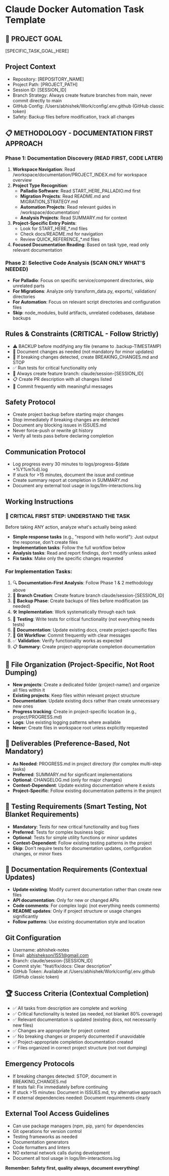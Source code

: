 # Claude Docker Automation Task Template

## 🎯 PROJECT GOAL
[SPECIFIC_TASK_GOAL_HERE]

## Project Context
- Repository: [REPOSITORY_NAME]
- Project Path: [PROJECT_PATH]
- Session ID: [SESSION_ID]
- Branch Strategy: Always create feature branches from main, never commit directly to main
- GitHub Config: /Users/abhishek/Work/config/.env.github (GitHub classic token)
- Safety: Backup files before modification, track all changes

## 📋 METHODOLOGY - DOCUMENTATION FIRST APPROACH

### Phase 1: Documentation Discovery (READ FIRST, CODE LATER)
1. **Workspace Navigation**: Read /workspace/documentation/PROJECT_INDEX.md for workspace overview
2. **Project Type Recognition**:
   - **Palladio Software**: Read START_HERE_PALLADIO.md first
   - **Migration Projects**: Read README.md and MIGRATION_STRATEGY.md 
   - **Automation Projects**: Read relevant guides in /workspace/documentation/
   - **Analysis Projects**: Read SUMMARY.md for context
3. **Project-Specific Entry Points**:
   - Look for START_HERE_*.md files
   - Check docs/README.md for navigation
   - Review QUICK_REFERENCE_*.md files
4. **Focused Documentation Reading**: Based on task type, read only relevant documentation

### Phase 2: Selective Code Analysis (SCAN ONLY WHAT'S NEEDED)
- **For Palladio**: Focus on specific service/component directories, skip unrelated parts
- **For Migrations**: Analyze only transform_data.py, exports/, validation/ directories
- **For Automation**: Focus on relevant script directories and configuration files
- **Skip**: node_modules, build artifacts, unrelated codebases, database backups

## Rules & Constraints (CRITICAL - Follow Strictly)
- ⚠️ BACKUP before modifying any file (rename to .backup-TIMESTAMP)
- 📝 Document changes as needed (not mandatory for minor updates)
- 🚫 If breaking changes detected, create BREAKING_CHANGES.md and STOP
- ✅ Run tests for critical functionality only
- 🌿 Always create feature branch: claude/session-[SESSION_ID]
- 📋 Create PR description with all changes listed
- 🔄 Commit frequently with meaningful messages

## Safety Protocol
- Create project backup before starting major changes
- Stop immediately if breaking changes are detected
- Document any blocking issues in ISSUES.md
- Never force-push or rewrite git history
- Verify all tests pass before declaring completion

## Communication Protocol
- Log progress every 30 minutes to logs/progress-$(date +%Y%m%d).log
- If stuck for >15 minutes, document the issue and continue
- Create summary report at completion in SUMMARY.md
- Document any external tool usage in logs/llm-interactions.log

## Working Instructions

### 🚨 CRITICAL FIRST STEP: UNDERSTAND THE TASK
Before taking ANY action, analyze what's actually being asked:
- **Simple response tasks** (e.g., "respond with hello world"): Just output the response, don't create files
- **Implementation tasks**: Follow the full workflow below
- **Analysis tasks**: Read and report findings, don't modify unless asked
- **Fix tasks**: Make only the specific changes requested

### For Implementation Tasks:
1. 🔍 **Documentation-First Analysis**: Follow Phase 1 & 2 methodology above
2. 🌿 **Branch Creation**: Create feature branch claude/session-[SESSION_ID]
3. 💾 **Backup Phase**: Create backups of files before modification (as needed)
4. 🛠️ **Implementation**: Work systematically through each task
5. 🧪 **Testing**: Write tests for critical functionality (not everything needs tests)
6. 📝 **Documentation**: Update existing docs, create project-specific files
7. 🔄 **Git Workflow**: Commit frequently with clear messages
8. ✅ **Validation**: Verify functionality works as expected
9. 📋 **Summary**: Create project-appropriate completion documentation

## 📁 File Organization (Project-Specific, Not Root Dumping)
- **New projects**: Create a dedicated folder (project-name/) and organize all files within it
- **Existing projects**: Keep files within relevant project structure
- **Documentation**: Update existing docs rather than create unnecessary new ones
- **Progress tracking**: Create in project-specific location (e.g., project/PROGRESS.md)
- **Logs**: Use existing logging patterns where available
- **Never**: Create files in workspace root unless explicitly requested

## 🎪 Deliverables (Preference-Based, Not Mandatory)
- **As Needed**: PROGRESS.md in project directory (for complex multi-step tasks)
- **Preferred**: SUMMARY.md for significant implementations
- **Optional**: CHANGELOG.md (only for major changes)
- **Context-Dependent**: Update existing documentation where it exists
- **Project-Specific**: Follow existing documentation patterns in the project

## 🚨 Testing Requirements (Smart Testing, Not Blanket Requirements)
- **Mandatory**: Tests for new critical functionality and bug fixes
- **Preferred**: Tests for complex business logic
- **Optional**: Tests for simple utility functions or minor updates
- **Context-Dependent**: Follow existing testing patterns in the project
- **Skip**: Don't require tests for documentation updates, configuration changes, or minor fixes

## 📖 Documentation Requirements (Contextual Updates)
- **Update existing**: Modify current documentation rather than create new files
- **API documentation**: Only for new or changed APIs
- **Code comments**: For complex logic (not everything needs comments)
- **README updates**: Only if project structure or usage changes significantly
- **Follow patterns**: Use existing documentation style and location

## Git Configuration
- Username: abhishek-notes
- Email: abhisheksoni1551@gmail.com
- Branch: claude/session-[SESSION_ID]
- Commit style: "feat/fix/docs: Clear description"
- GitHub Token: Available at /Users/abhishek/Work/config/.env.github (GitHub classic token)

## 🏆 Success Criteria (Contextual Completion)
- ✅ All tasks from description are complete and working
- ✅ Critical functionality is tested (as needed, not blanket 80% coverage)
- ✅ Relevant documentation is updated (existing docs, not necessarily new files)
- ✅ Changes are appropriate for project context
- ✅ No breaking changes or properly documented if unavoidable
- ✅ Project-appropriate completion documentation created
- ✅ Files organized in correct project structure (not root dumping)

## Emergency Protocols
- If breaking changes detected: STOP, document in BREAKING_CHANGES.md
- If tests fail: Fix immediately before continuing
- If stuck >15 minutes: Document in ISSUES.md, try alternative approach
- If external dependencies needed: Document requirements clearly

## External Tool Access Guidelines
- Can use package managers (npm, pip, yarn) for dependencies
- Git operations for version control
- Testing frameworks as needed
- Documentation generators
- Code formatters and linters
- NO external network calls during development
- Document all tool usage in logs/llm-interactions.log

**Remember: Safety first, quality always, document everything!**